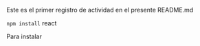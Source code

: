 Este es el primer registro de actividad en el presente README.md

```npm install``` react

Para instalar
